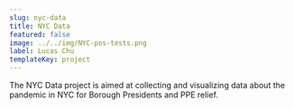 ```yaml
---
slug: nyc-data
title: NYC Data
featured: false
image: ../../img/NYC-pos-tests.png
label: Lucas Chu
templateKey: project
---
```

The NYC Data project is aimed at collecting and visualizing data about the pandemic in NYC for Borough Presidents and PPE relief.
